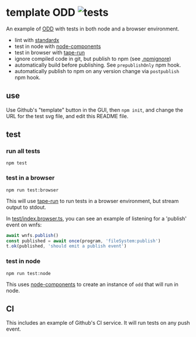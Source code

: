 # template ODD ![tests](https://github.com/nichoth/template-odd/actions/workflows/nodejs.yml/badge.svg)

An example of [ODD](https://github.com/oddsdk/ts-odd) with tests in both node and a browser environment.

* lint with [standardx](https://github.com/standard/standardx)
* test in node with [node-components](https://github.com/ssc-hermes/node-components)
* test in browser with [tape-run](https://github.com/juliangruber/tape-run)
* ignore compiled code in git, but publish to npm (see [.npmignore](.npmignore))
* automatically build before publishing. See `prepublishOnly` npm hook.
* automatically publish to npm on any version change via `postpublish` npm hook.

## use
Use Github's "template" button in the GUI, then `npm init`, and change the URL for the test svg file, and edit this README file.

## test

### run all tests
```
npm test
```

### test in a browser
```
npm run test:browser
```
This will use [tape-run](https://github.com/juliangruber/tape-run) to run tests in a browser environment, but stream output to stdout.

In [test/index.browser.ts](test/index.browser.ts), you can see an example of listening for a 'publish' event on wnfs:

```js
await wnfs.publish()
const published = await once(program, 'fileSystem:publish')
t.ok(published, 'should emit a publish event')
```

### test in node
```
npm run test:node
```
This uses [node-components](https://github.com/ssc-hermes/node-components) to create an instance of `odd` that will run in node.

## CI
This includes an example of Github's CI service. It will run tests on any push event.

